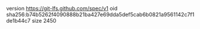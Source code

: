 version https://git-lfs.github.com/spec/v1
oid sha256:b74b5262f4090888b21ba427e69dda5def5cab6b0821a9561142c7f1de1b44c7
size 2450
